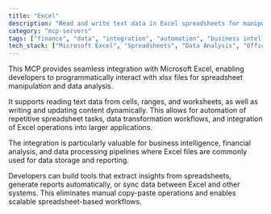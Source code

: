 ```yaml
---
title: "Excel"
description: "Read and write text data in Excel spreadsheets for manipulation and analysis tasks through MCP integration."
category: "mcp-servers"
tags: ["finance", "data", "integration", "automation", "business intelligence", "reporting", "data processing"]
tech_stack: ["Microsoft Excel", "Spreadsheets", "Data Analysis", "Office Automation", "xlsx", "business intelligence tools"]
---
```


This MCP provides seamless integration with Microsoft Excel, enabling developers to programmatically interact with xlsx files for spreadsheet manipulation and data analysis. 

It supports reading text data from cells, ranges, and worksheets, as well as writing and updating content dynamically. This allows for automation of repetitive spreadsheet tasks, data transformation workflows, and integration of Excel operations into larger applications.

The integration is particularly valuable for business intelligence, financial analysis, and data processing pipelines where Excel files are commonly used for data storage and reporting. 

Developers can build tools that extract insights from spreadsheets, generate reports automatically, or sync data between Excel and other systems. This eliminates manual copy-paste operations and enables scalable spreadsheet-based workflows.